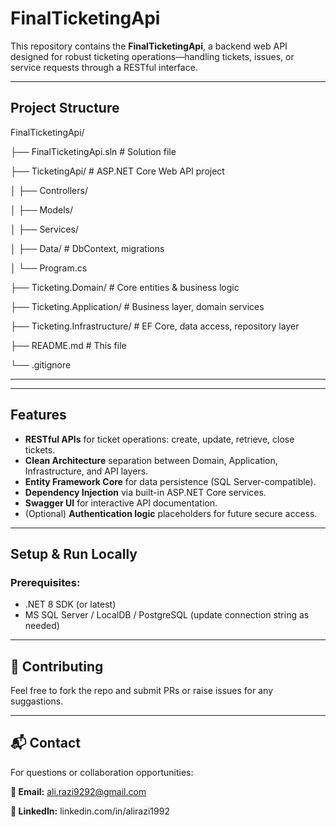 # FinalTicketingApi

This repository contains the **FinalTicketingApi**, a backend web API designed for robust ticketing operations—handling tickets, issues, or service requests through a RESTful interface.

---

##  Project Structure

FinalTicketingApi/

├── FinalTicketingApi.sln # Solution file

├── TicketingApi/ # ASP.NET Core Web API project

│ ├── Controllers/

│ ├── Models/

│ ├── Services/

│ ├── Data/ # DbContext, migrations

│ └── Program.cs

├── Ticketing.Domain/ # Core entities & business logic

├── Ticketing.Application/ # Business layer, domain services

├── Ticketing.Infrastructure/ # EF Core, data access, repository layer

├── README.md # This file

└── .gitignore

--- 


---

##  Features

- **RESTful APIs** for ticket operations: create, update, retrieve, close tickets.
- **Clean Architecture** separation between Domain, Application, Infrastructure, and API layers.
- **Entity Framework Core** for data persistence (SQL Server-compatible).
- **Dependency Injection** via built-in ASP.NET Core services.
- **Swagger UI** for interactive API documentation.
- (Optional) **Authentication logic** placeholders for future secure access.

---

##  Setup & Run Locally

### Prerequisites:
- .NET 8 SDK (or latest)
- MS SQL Server / LocalDB / PostgreSQL (update connection string as needed)
----


## 🤝 Contributing 

Feel free to fork the repo and submit PRs or raise issues for any suggastions.

--- 

## 📬  Contact
For questions or collaboration opportunities:

**📧 Email:** ali.razi9292@gmail.com

**🔗 LinkedIn:** linkedin.com/in/alirazi1992
